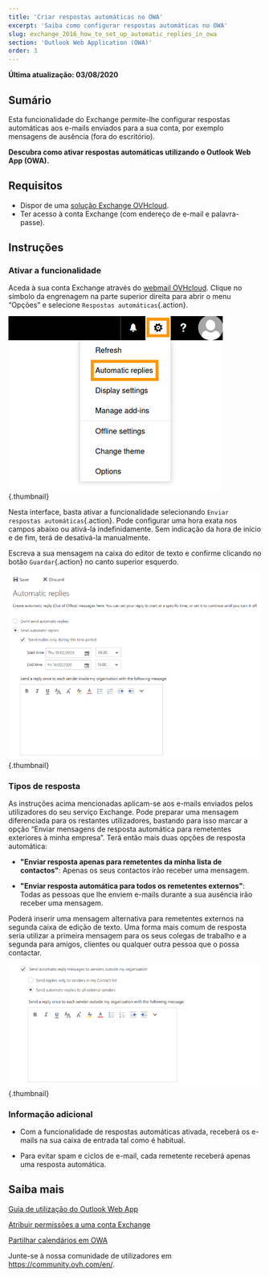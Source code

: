 ```yaml
---
title: 'Criar respostas automáticas no OWA'
excerpt: 'Saiba como configurar respostas automáticas no OWA'
slug: exchange_2016_how_to_set_up_automatic_replies_in_owa
section: 'Outlook Web Application (OWA)'
order: 3
---
```


**Última atualização: 03/08/2020**

## Sumário

Esta funcionalidade do Exchange permite-lhe configurar respostas automáticas aos e-mails enviados para a sua conta, por exemplo mensagens de ausência (fora do escritório).

**Descubra como ativar respostas automáticas utilizando o Outlook Web App (OWA).**


## Requisitos

- Dispor de uma [solução Exchange OVHcloud](https://www.ovh.pt/emails/hosted-exchange/).
- Ter acesso à conta Exchange (com endereço de e-mail e palavra-passe).


## Instruções

### Ativar a funcionalidade

Aceda à sua conta Exchange através do [webmail OVHcloud](https://www.ovh.pt/mail/). Clique no símbolo da engrenagem na parte superior direita para abrir o menu “Opções” e selecione `Respostas automáticas`{.action}.

![owaoptions](images/exchange-autorep-step1.png){.thumbnail}

Nesta interface, basta ativar a funcionalidade selecionando `Enviar respostas automáticas`{.action}. Pode configurar uma hora exata nos campos abaixo ou ativá-la indefinidamente. Sem indicação da hora de início e de fim, terá de desativá-la manualmente. 

Escreva a sua mensagem na caixa do editor de texto e confirme clicando no botão `Guardar`{.action} no canto superior esquerdo.

![owaautoreply](images/exchange-autorep-step2.png){.thumbnail}


### Tipos de resposta

As instruções acima mencionadas aplicam-se aos e-mails enviados pelos utilizadores do seu serviço Exchange. Pode preparar uma mensagem diferenciada para os restantes utilizadores, bastando para isso marcar a opção “Enviar mensagens de resposta automática para remetentes exteriores à minha empresa”. Terá então mais duas opções de resposta automática:

- **"Enviar resposta apenas para remetentes da minha lista de contactos"**: Apenas os seus contactos irão receber uma mensagem.

- **"Enviar resposta automática para todos os remetentes externos"**: Todas as pessoas que lhe enviem e-mails durante a sua ausência irão receber uma mensagem.

Poderá inserir uma mensagem alternativa para remetentes externos na segunda caixa de edição de texto. Uma forma mais comum de resposta seria utilizar a primeira mensagem para os seus colegas de trabalho e a segunda para amigos, clientes ou qualquer outra pessoa que o possa contactar.

![owaaddreply](images/exchange-autorep-step3.png){.thumbnail}


### Informação adicional

- Com a funcionalidade de respostas automáticas ativada, receberá os e-mails na sua caixa de entrada tal como é habitual. 

- Para evitar spam e ciclos de e-mail, cada remetente receberá apenas uma resposta automática.


## Saiba mais

[Guia de utilização do Outlook Web App](../exchange_2016_guia_de_utilizacao_do_outlook_web_app)

[Atribuir permissões a uma conta Exchange](../exchange_3013_atribuir_permissoes_full_access_a_uma_conta/)

[Partilhar calendários em OWA](../exchange_2016_partilhar_um_calendario_atraves_do_webmail_owa/)

Junte-se à nossa comunidade de utilizadores em <https://community.ovh.com/en/>.